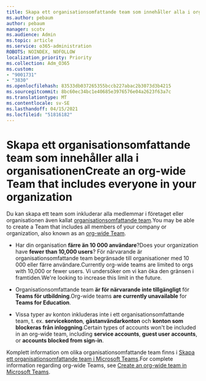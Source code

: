 ```yaml
---
title: Skapa ett organisationsomfattande team som innehåller alla i organisationen
ms.author: pebaum
author: pebaum
manager: scotv
ms.audience: Admin
ms.topic: article
ms.service: o365-administration
ROBOTS: NOINDEX, NOFOLLOW
localization_priority: Priority
ms.collection: Adm_O365
ms.custom:
- "9001731"
- "3830"
ms.openlocfilehash: 83533db037265355bccb227abac2b3073d3b4215
ms.sourcegitcommit: 8bc60ec34bc1e40685e3976576e04a2623f63a7c
ms.translationtype: MT
ms.contentlocale: sv-SE
ms.lasthandoff: 04/15/2021
ms.locfileid: "51816182"
---
```

# <a name="create-an-org-wide-team-that-includes-everyone-in-your-organization"></a><span data-ttu-id="a5ebb-102">Skapa ett organisationsomfattande team som innehåller alla i organisationen</span><span class="sxs-lookup"><span data-stu-id="a5ebb-102">Create an org-wide Team that includes everyone in your organization</span></span>

<span data-ttu-id="a5ebb-103">Du kan skapa ett team som inkluderar alla medlemmar i företaget eller organisationen även kallat [organisationsomfattande team](https://docs.microsoft.com/microsoftteams/create-an-org-wide-team).</span><span class="sxs-lookup"><span data-stu-id="a5ebb-103">You may be able to create a Team that includes all members of your company or organization, also known as an [org-wide Team](https://docs.microsoft.com/microsoftteams/create-an-org-wide-team).</span></span>

- <span data-ttu-id="a5ebb-104">Har din organisation **färre än 10 000 användare**?</span><span class="sxs-lookup"><span data-stu-id="a5ebb-104">Does your organization have **fewer than 10,000 users**?</span></span> <span data-ttu-id="a5ebb-105">För närvarande är organisationsomfattande team begränsade till organisationer med 10 000 eller färre användare.</span><span class="sxs-lookup"><span data-stu-id="a5ebb-105">Currently org-wide teams are limited to orgs with 10,000 or fewer users.</span></span> <span data-ttu-id="a5ebb-106">Vi undersöker om vi kan öka den gränsen i framtiden.</span><span class="sxs-lookup"><span data-stu-id="a5ebb-106">We're looking to increase this limit in the future.</span></span>

- <span data-ttu-id="a5ebb-107">Organisationsomfattande team **är för närvarande inte tillgängligt** för **Teams för utbildning**.</span><span class="sxs-lookup"><span data-stu-id="a5ebb-107">Org-wide teams **are currently unavailable** for **Teams for Education**.</span></span>

- <span data-ttu-id="a5ebb-108">Vissa typer av konton inkluderas inte i ett organisationsomfattande team, t. ex. **servicekonton**, **gästanvändarkonton** och **konton som blockeras från inloggning**.</span><span class="sxs-lookup"><span data-stu-id="a5ebb-108">Certain types of accounts won't be included in an org-wide team, including **service accounts**, **guest user accounts**, or **accounts blocked from sign-in**.</span></span>

<span data-ttu-id="a5ebb-109">Komplett information om olika organisationsomfattande team finns i [Skapa ett organisationsomfattande team i Microsoft Teams](https://docs.microsoft.com/microsoftteams/create-an-org-wide-team).</span><span class="sxs-lookup"><span data-stu-id="a5ebb-109">For complete information regarding org-wide Teams, see [Create an org-wide team in Microsoft Teams](https://docs.microsoft.com/microsoftteams/create-an-org-wide-team).</span></span> 
